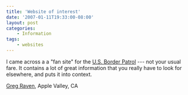 ```yaml
---
title: 'Website of interest'
date: '2007-01-11T19:33:00-08:00'
layout: post
categories:
    - Information
tags:
    - websites
---
```


I came across a a "fan site" for the [U.S. Border Patrol](https://www.usborderpatrol.com/) --- not your usual fare. It contains a lot of great information that you really have to look for elsewhere, and puts it into context.

[Greg Raven](https://www.gregraven.org/), Apple Valley, CA